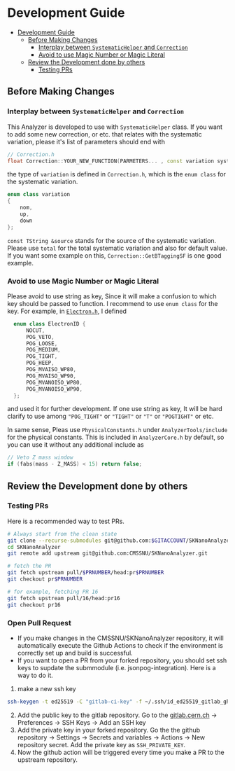# Development Guide

- [Development Guide](#development-guide)
  - [Before Making Changes](#before-making-changes)
    - [Interplay between `SystematicHelper` and `Correction`](#interplay-between-systematichelper-and-correction)
    - [Avoid to use Magic Number or Magic Literal](#avoid-to-use-magic-number-or-magic-literal)
  - [Review the Development done by others](#review-the-development-done-by-others)
    - [Testing PRs](#testing-prs)


## Before Making Changes
### Interplay between `SystematicHelper` and `Correction`
This Analyzer is developed to use with `SystematicHelper` class. If you want to add some new correction, or etc. that relates with the systematic variation, please it's list of parameters should end with
```cpp
// Correction.h
float Correction::YOUR_NEW_FUNCTION(PARMETERS... , const variation syst, const TString &source="total")
```
the type of `variation` is defined in `Correction.h`, which is the `enum class` for the systematic variation. 
```cpp
enum class variation
{
    nom,
    up,
    down
};
```
`const TString &source` stands for the source of the systematic variation. Please use `total` for the total systematic variation and also for default value. If you want some example on this, `Correction::GetBTaggingSF` is one good example.
### Avoid to use Magic Number or Magic Literal
Please avoid to use string as key, Since it will make a confusion to which key should be passed to function. 
I recommend to use `enum class` for the key. For example, in [`Electron.h`](../DataFormats/include/Electron.h), I defined
```cpp
  enum class ElectronID {
      NOCUT,
      POG_VETO,
      POG_LOOSE,
      POG_MEDIUM,
      POG_TIGHT,
      POG_HEEP,
      POG_MVAISO_WP80,
      POG_MVAISO_WP90,
      POG_MVANOISO_WP80,
      POG_MVANOISO_WP90,
  };
```
and used it for further development. If one use string as key, It will be hard clarify to use among `"POG_TIGHT"` or `"TIGHT"` or `"T"` or `"POGTIGHT"` or etc.

In same sense, Pleas use `PhysicalConstants.h` under `AnalyzerTools/include` for the physical constants. This is included in `AnalyzerCore.h` by default, so you can use it without any additional include as
```cpp
// Veto Z mass window
if (fabs(mass - Z_MASS) < 15) return false;
```


## Review the Development done by others
### Testing PRs
Here is a recommended way to test PRs.
```bash
# Always start from the clean state
git clone --recurse-submodules git@github.com:$GITACCOUNT/SKNanoAnalyzer.git
cd SKNanoAnalyzer
git remote add upstream git@github.com:CMSSNU/SKNanoAnalyzer.git

# fetch the PR
git fetch upstream pull/$PRNUMBER/head:pr$PRNUMBER
git checkout pr$PRNUMBER

# for example, fetching PR 16
git fetch upstream pull/16/head:pr16
git checkout pr16
```

### Open Pull Request
- If you make changes in the CMSSNU/SKNanoAnalyzer repository, it will automatically execute the Github Actions to check if the environment is correctly set up and build is successful.
- If you want to open a PR from your forked repository, you should set ssh keys to supdate the submmodule (i.e. jsonpog-integration). Here is a way to do it.
1. make a new ssh key
```bash
ssh-keygen -t ed25519 -C "gitlab-ci-key" -f ~/.ssh/id_ed25519_gitlab_gha
```
2. Add the public key to the gitlab repository. Go to the [gitlab.cern.ch](https://gitlab.cern.ch) -> Preferences -> SSH Keys -> Add an SSH key
3. Add the private key in your forked repository. Go the the github repository -> Settings -> Secrets and variables -> Actions -> New repository secret. Add the private key as `SSH_PRIVATE_KEY`.
4. Now the github action will be triggered every time you make a PR to the upstream repository.


